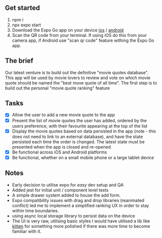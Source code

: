 ## Get started

1. npm i
2. npx expo start
3. Download the Expo Go app on your device [ios](https://itunes.apple.com/app/apple-store/id982107779) / [android](https://play.google.com/store/apps/details?id=host.exp.exponent)
4. Scan the QR code from your terminal. If using iOS do this from your camera app, if Android use "scan qr code" feature withing the Expo Go app.

## The brief

Our latest venture is to build out the definitive "movie quotes database". This app will be used by
movie lovers to review and vote on which movie quote should be named the "best move quote of
all time".
The first step is to build out the personal "movie quote ranking" feature

## Tasks

- [x] Allow the user to add a new movie quote to the app
- [x] Present the list of movie quotes the user has added, ordered by the users preference, with their favourite appearing at the top of the list
- [x] Display the movie quotes based on data persisted in the app (note - this does not need to link to an external database), and have the state persisted each time the order is changed. The latest state must be presented when the app is closed and re-opened
- [x] Be functional across iOS and Android platforms
- [x] Be functional, whether on a small mobile phone or a large tablet device

## Notes

- Early decision to utilise expo for _easy_ dev setup and QA
- Added jest for initial unit / component level tests
- A simple drawer system added to house the add form.
- Expo compatibility issues with drag and drop libraries (reanimated conflict) led me to implement a simplified ranking UX in order to stay within time boundaries.
- using async local storage library to persist data on the device
- The UI is very raw, utilising basic styles I would have utilised a lib like [kitten](https://github.com/akveo/react-native-ui-kitten) for something more polished if there was more time to become familiar with it.
